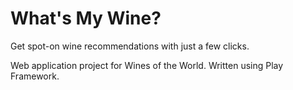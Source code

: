 What's My Wine?
=============

Get spot-on wine recommendations with just a few clicks.

Web application project for Wines of the World. Written using Play Framework.
